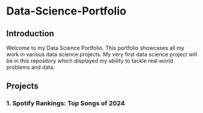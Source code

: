 # Data-Science-Portfolio
##  Introduction
Welcome to my Data Science Portfolio. This portfolio showcases all my work in various data science projects. My very first data science project will be in this repository which displayed my ability to tackle real world problems and data.





## Projects
### 1. Spotify Rankings: Top Songs of 2024
